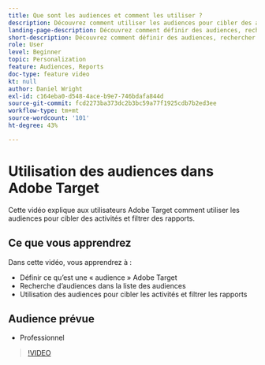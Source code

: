 ```yaml
---
title: Que sont les audiences et comment les utiliser ?
description: Découvrez comment utiliser les audiences pour cibler des activités et filtrer des rapports.
landing-page-description: Découvrez comment définir des audiences, rechercher des audiences, cibler des activités et filtrer des rapports.
short-description: Découvrez comment définir des audiences, rechercher des audiences, cibler des activités et filtrer des rapports.
role: User
level: Beginner
topic: Personalization
feature: Audiences, Reports
doc-type: feature video
kt: null
author: Daniel Wright
exl-id: c164eba0-d548-4ace-b9e7-746bdafa844d
source-git-commit: fcd2273ba373dc2b3bc59a77f1925cdb7b2ed3ee
workflow-type: tm+mt
source-wordcount: '101'
ht-degree: 43%

---
```


# Utilisation des audiences dans Adobe Target

Cette vidéo explique aux utilisateurs Adobe Target comment utiliser les audiences pour cibler des activités et filtrer des rapports.

## Ce que vous apprendrez

Dans cette vidéo, vous apprendrez à :

* Définir ce qu’est une « audience » Adobe Target
* Recherche d’audiences dans la liste des audiences
* Utilisation des audiences pour cibler les activités et filtrer les rapports

## Audience prévue

* Professionnel

>[!VIDEO](https://video.tv.adobe.com/v/30143/?quality=12&captions=fre_fr)
